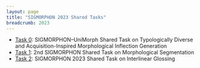 ```yaml
---
layout: page
title: "SIGMORPHON 2023 Shared Tasks"
breadcrumb: 2023
---
```


- [Task 0](https://github.com/sigmorphon/2023InflectionST): SIGMORPHON–UniMorph Shared Task on Typologically Diverse and Acquisition-Inspired Morphological Inflection Generation
- [Task 1](https://github.com/sigmorphon/2023SegmentationST): 2nd SIGMORPHON Shared Task on Morphological Segmentation
- [Task 2](https://github.com/sigmorphon/2023GlossingST): SIGMORPHON 2023 Shared Task on Interlinear Glossing

